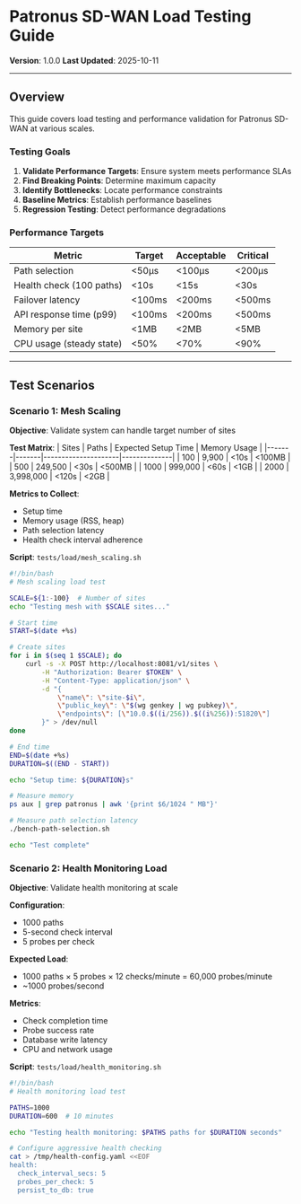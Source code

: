 # Patronus SD-WAN Load Testing Guide

**Version**: 1.0.0
**Last Updated**: 2025-10-11

---

## Overview

This guide covers load testing and performance validation for Patronus SD-WAN at various scales.

### Testing Goals

1. **Validate Performance Targets**: Ensure system meets performance SLAs
2. **Find Breaking Points**: Determine maximum capacity
3. **Identify Bottlenecks**: Locate performance constraints
4. **Baseline Metrics**: Establish performance baselines
5. **Regression Testing**: Detect performance degradations

### Performance Targets

| Metric | Target | Acceptable | Critical |
|--------|--------|------------|----------|
| Path selection | <50μs | <100μs | <200μs |
| Health check (100 paths) | <10s | <15s | <30s |
| Failover latency | <100ms | <200ms | <500ms |
| API response time (p99) | <100ms | <200ms | <500ms |
| Memory per site | <1MB | <2MB | <5MB |
| CPU usage (steady state) | <50% | <70% | <90% |

---

## Test Scenarios

### Scenario 1: Mesh Scaling

**Objective**: Validate system can handle target number of sites

**Test Matrix**:
| Sites | Paths | Expected Setup Time | Memory Usage |
|-------|-------|---------------------|--------------|
| 100   | 9,900 | <10s | <100MB |
| 500   | 249,500 | <30s | <500MB |
| 1000  | 999,000 | <60s | <1GB |
| 2000  | 3,998,000 | <120s | <2GB |

**Metrics to Collect**:
- Setup time
- Memory usage (RSS, heap)
- Path selection latency
- Health check interval adherence

**Script**: `tests/load/mesh_scaling.sh`

```bash
#!/bin/bash
# Mesh scaling load test

SCALE=${1:-100}  # Number of sites
echo "Testing mesh with $SCALE sites..."

# Start time
START=$(date +%s)

# Create sites
for i in $(seq 1 $SCALE); do
    curl -s -X POST http://localhost:8081/v1/sites \
        -H "Authorization: Bearer $TOKEN" \
        -H "Content-Type: application/json" \
        -d "{
            \"name\": \"site-$i\",
            \"public_key\": \"$(wg genkey | wg pubkey)\",
            \"endpoints\": [\"10.0.$((i/256)).$((i%256)):51820\"]
        }" > /dev/null
done

# End time
END=$(date +%s)
DURATION=$((END - START))

echo "Setup time: ${DURATION}s"

# Measure memory
ps aux | grep patronus | awk '{print $6/1024 " MB"}'

# Measure path selection latency
./bench-path-selection.sh

echo "Test complete"
```

### Scenario 2: Health Monitoring Load

**Objective**: Validate health monitoring at scale

**Configuration**:
- 1000 paths
- 5-second check interval
- 5 probes per check

**Expected Load**:
- 1000 paths × 5 probes × 12 checks/minute = 60,000 probes/minute
- ~1000 probes/second

**Metrics**:
- Check completion time
- Probe success rate
- Database write latency
- CPU and network usage

**Script**: `tests/load/health_monitoring.sh`

```bash
#!/bin/bash
# Health monitoring load test

PATHS=1000
DURATION=600  # 10 minutes

echo "Testing health monitoring: $PATHS paths for $DURATION seconds"

# Configure aggressive health checking
cat > /tmp/health-config.yaml <<EOF
health:
  check_interval_secs: 5
  probes_per_check: 5
  persist_to_db: true
